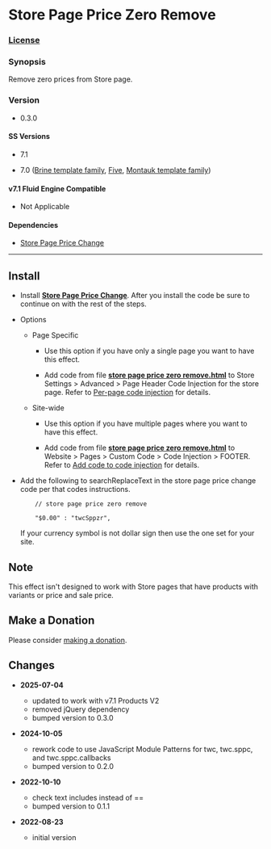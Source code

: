 # Store Page Price Zero Remove

### [License][1]

### Synopsis

Remove zero prices from Store page.

### Version

  * 0.3.0

#### SS Versions

  * 7.1
  
  * 7.0 ([Brine template family][2], [Five][3], [Montauk template family][4])

#### v7.1 Fluid Engine Compatible

  * Not Applicable

#### Dependencies

  * [Store Page Price Change][5]

---

## Install

* Install **[Store Page Price Change][6]**. After you install the code be sure
  to continue on with the rest of the steps.
  
* Options

  * Page Specific
  
    * Use this option if you have only a single page you want to have this
      effect.
      
    * Add code from file **[store page price zero remove.html][7]** to
      Store Settings > Advanced > Page Header Code Injection for the store page.
      Refer to [Per-page code injection][8] for details.
      
  * Site-wide
  
    * Use this option if you have multiple pages where you want to have this
      effect.
      
    * Add code from file **[store page price zero remove.html][7]** to
      Website > Pages > Custom Code > Code Injection > FOOTER. Refer to [Add
      code to code injection][9] for details.
      
* Add the following to searchReplaceText in the store page price change code per
  that codes instructions.
  
  ```
      // store page price zero remove
      
      "$0.00" : "twcSppzr",
    ```
    
  If your currency symbol is not dollar sign then use the one set for your site.

## Note

This effect isn't designed to work with Store pages that have products with
variants or price and sale price.

## Make a Donation

Please consider [making a donation][10].

## Changes

* **2025-07-04**

  * updated to work with v7.1 Products V2
  * removed jQuery dependency
  * bumped version to 0.3.0
  
* **2024-10-05**

  * rework code to use JavaScript Module Patterns for twc, twc.sppc, and
    twc.sppc.callbacks
  * bumped version to 0.2.0
  
* **2022-10-10**

  * check text includes instead of ==
  * bumped version to 0.1.1
  
* **2022-08-23**

  * initial version

[1]: https://github.com/tomsWebConsulting/twcsl/blob/main/LICENSE.txt#L1
[2]: https://support.squarespace.com/hc/en-us/articles/212512738-Brine-template-family
[3]: https://support.squarespace.com/hc/en-us/articles/206544937-Five-template
[4]: https://support.squarespace.com/hc/en-us/articles/205815568-Montauk-template-family
[5]: https://github.com/tomsWebConsulting/twcsl/tree/main/Page/Store/Store%20Page%20Price%20Change
[6]: https://github.com/tomsWebConsulting/twcsl/tree/main/Page/Store/Store%20Page%20Price%20Change#store-price-change
[7]: store%20page%20price%20zero%20remove.html#L1
[8]: https://support.squarespace.com/hc/en-us/articles/205815908-Using-code-injection#toc-per-page-code-injection
[9]: https://support.squarespace.com/hc/en-us/articles/205815908-Using-code-injection#toc-add-code-to-code-injection
[10]: https://github.com/tomsWebConsulting/twcsl#make-a-donation
